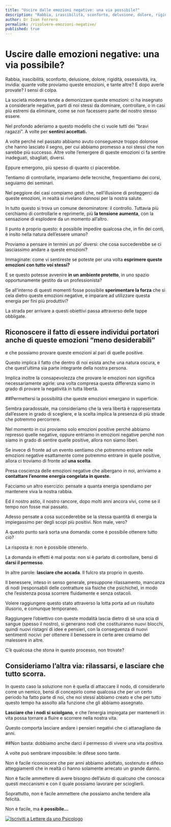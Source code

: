 ```yaml
---
title: "Uscire dalle emozioni negative: una via possibile?"
description: "Rabbia, irascibilità, sconforto, delusione, dolore, rigidità, ossessività, ira, invidia: quante volte proviamo queste emozioni, e tante altre? E dopo averle provate? I sensi di colpa."
author: Dr Ivan Ferrero
permalink: /risolvere-emozioni-negative/
published: true
---
```

# Uscire dalle emozioni negative: una via possibile?

Rabbia, irascibilità, sconforto, delusione, dolore, rigidità, ossessività, ira, invidia: quante volte proviamo queste emozioni, e tante altre? E dopo averle provate? I sensi di colpa.

La società moderna tende a demonizzare queste emozioni: ci ha insegnato a considerarle negative, parti di noi stessi da dominare, controllare, o in casi più estremi da eliminare, come se non facessero parte del nostro stesso essere.

Nel profondo aderiamo a questo modello che ci vuole tutti dei “bravi ragazzi”.
A volte per **sentirci accettati.**

A volte perché nel passato abbiamo avuto conseguenze troppo dolorose che hanno lasciato il segno, per cui abbiamo promesso a noi stessi che non sarebbe più successo.
Altre volte l’emergere di queste emozioni ci fa sentire inadeguati, sbagliati, diversi.

Eppure emergono, più spesso di quanto ci piacerebbe.

Tentiamo di controllarle, impariamo delle tecniche, frequentiamo dei corsi, seguiamo dei seminari.

Nel peggiore dei casi compiamo gesti che, nell’illusione di proteggerci da queste emozioni, in realtà si rivelano dannosi per la nostra salute.

In tutto questo si trova un comune denominatore: il controllo.
Tuttavia più cerchiamo di controllarle e reprimerle, più **la tensione aumenta**, con la sensazione di esplodere da un momento all’altro.

Il punto è proprio questo: è possibile impedire qualcosa che, in fin dei conti, è insito nella natura dell’essere umano?

Proviamo a pensare in termini un po’ diversi: che cosa succederebbe se ci lasciassimo andare a queste emozioni?

Immaginate: come vi sentireste se poteste per una volta **esprimere queste emozioni con tutto voi stessi?**

E se questo potesse avvenire **in un ambiente protetto**, in uno spazio opportunamente gestito da un professionista?

Se all’interno di questi momenti fosse possibile **sperimentare la forza** che si cela dietro queste emozioni negative, e imparare ad utilizzare questa energia per fini più produttivi?

La strada per arrivare a questi obiettivi passa attraverso delle tappe obbligate.
## Riconoscere il fatto di essere individui portatori anche di queste emozioni “meno desiderabili”
e che possiamo provare queste emozioni al pari di quelle positive.

Questo implica il fatto che dentro di noi esista anche una natura oscura, e che quest’ultima sia parte integrante della nostra persona.

Implica inoltre la consapevolezza che provare le emozioni non significa necessariamente agirle: una volta compresa questa differenza siamo in grado di provare la negatività in tutta libertà.

##Permettersi la possibilità che queste emozioni emergano in superficie.

Sembra paradossale, ma consideriamo che la vera libertà è rappresentata dall’essere in grado di scegliere, e la scelta implica la presenza di più strade che potremmo percorrere.

Nel momento in cui proviamo solo emozioni positive perché abbiamo represso quelle negative, oppure entriamo in emozioni negative perché non siamo in grado di sentire quelle positive, allora non siamo liberi.

Se invece di fronte ad un evento sentiamo che potremmo entrare nelle emozioni negative esattamente come potremmo entrare in quelle positive, allora ci troviamo di fronte ad **una scelta**.

Presa coscienza delle emozioni negative che albergano in noi, arriviamo a **contattare l’enorme energia congelata in queste.**

Facciamo un altro esercizio: pensate a quanta energia spendiamo per mantenere viva la nostra rabbia.

Ed il nostro astio, il nostro rancore, dopo molti anni ancora vivi, come se il tempo non fosse mai passato.

Adesso pensate a cosa succederebbe se la stessa quantità di energia la impiegassimo per degli scopi più positivi. Non male, vero?

A questo punto sarà sorta una domanda: come è possibile ottenere tutto ciò?

La risposta è: non è possibile ottenerlo.

La domanda in effetti è mal posta: non si è parlato di controllare, bensì di **darsi il permesso**.

In altre parole: **lasciare che accada**.
Il fulcro sta proprio in questo.

Il benessere, inteso in senso generale, presuppone rilassamento, mancanza di nodi (responsabili delle contratture sia fisiche che psichiche), in modo che l’esistenza possa scorrere fluidamente e senza ostacoli.

Volere raggiungere questo stato attraverso la lotta porta ad un risultato illusorio, e comunque temporaneo.

Raggiungere l’obiettivo con queste modalità lascia dietro di sè una scia di sangue (spesso il nostro), si generano nodi che costituiranno nuovi blocchi, quindi nuovi ristagni di idee e pensieri, con la conseguenza di nuovi sentimenti nocivi: per ottenere il benessere in certe aree creiamo del malessere in altre.

C’è qualcosa che stona in questo processo, non trovate?

## Consideriamo l’altra via: rilassarsi, e lasciare che tutto scorra.

In questo caso la soluzione non è quella di attaccare il nodo, di considerarlo come un nemico, bensì di concepirlo come qualcosa che per un certo periodo ha fatto parte di noi, che noi stessi abbiamo creato e che per tutto questo tempo ha assolto alla funzione che gli abbiamo assegnato.

**Lasciare che i nodi si sciolgano**, e che l’energia impiegata per mantenerli in vita possa tornare a fluire e scorrere nella nostra vita.

Questo comporta lasciare andare i pensieri negativi che ci attanagliano da anni.

##Non basta: dobbiamo anche darci il permesso di vivere una vita positiva.

A volte può sembrare impossibile: le difese sono tante.

Non è facile riconoscere che per anni abbiamo adottato, sostenuto e difeso atteggiamenti che in realtà ci hanno solamente arrecato un grande danno.

Non è facile ammettere di avere bisogno dell’aiuto di qualcuno che conosca questi meccanismi e con il quale possiamo lavorare per scioglierli.

Soprattutto, non è facile ammettere che possiamo anche tendere alla felicità.

Non è facile, ma **è possibile…**

<a href="http://ivanferrero.it/lettere-da-uno-psicologo-signup"><img src="http://ivanferrero.it/images/lettere-da-uno-psicologo-cta.png/" alt="Iscriviti a Lettere da uno Psicologo"></a>
